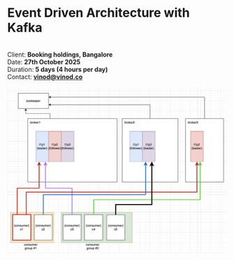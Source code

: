 # Event Driven Architecture with Kafka

<br />Client: **Booking holdings, Bangalore**
<br />Date: **27th October 2025**
<br />Duration: **5 days (4 hours per day)**
<br />Contact: **vinod@vinod.co**

![Kafka Architecture](./kafka-architecture.png)

